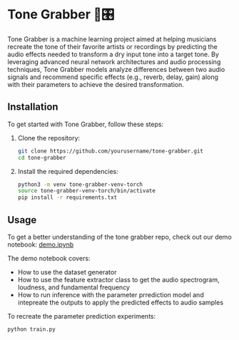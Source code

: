 # Tone Grabber 🎸🎛️
Tone Grabber is a machine learning project aimed at helping musicians recreate the tone of their favorite artists or recordings by predicting the audio effects needed to transform a dry input tone into a target tone. By leveraging advanced neural network architectures and audio processing techniques, Tone Grabber models analyze differences between two audio signals and recommend specific effects (e.g., reverb, delay, gain) along with their parameters to achieve the desired transformation.

## Installation

To get started with Tone Grabber, follow these steps:

1. Clone the repository:
    ```sh
    git clone https://github.com/yourusername/tone-grabber.git
    cd tone-grabber
    ```

2. Install the required dependencies:
    ```sh
    python3 -m venv tone-grabber-venv-torch
    source tone-grabber-venv-torch/bin/activate
    pip install -r requirements.txt
    ```
## Usage
To get a better understanding of the tone grabber repo, check out our demo notebook: [demo.ipynb](demo.ipynb)

The demo notebook covers:
- How to use the dataset generator
- How to use the feature extractor class to get the audio spectrogram, loudness, and fundamental frequency 
- How to run inference with the parameter prrediction model and intepreate the outputs to apply the predicted effects to audio samples

To recreate the parameter prediction experiments:
```
python train.py
```
